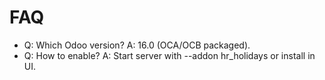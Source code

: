 # FAQ

- Q: Which Odoo version? A: 16.0 (OCA/OCB packaged).
- Q: How to enable? A: Start server with --addon hr_holidays or install in UI.
